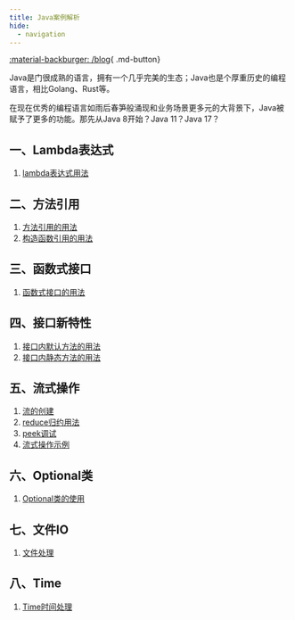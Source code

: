 ```yaml
---
title: Java案例解析
hide:
  - navigation
---
```


[:material-backburger: /blog](../blog/index.md#2022年文章导航){ .md-button}

Java是门很成熟的语言，拥有一个几乎完美的生态；Java也是个厚重历史的编程语言，相比Golang、Rust等。

在现在优秀的编程语言如雨后春笋般涌现和业务场景更多元的大背景下，Java被赋予了更多的功能。那先从Java 8开始？Java 11？Java 17？

## 一、Lambda表达式

1. [lambda表达式用法](lambda.md)

## 二、方法引用

1. [方法引用的用法](method_reference1.md)
2. [构造函数引用的用法](method_reference2.md)

## 三、函数式接口

1. [函数式接口的用法](functional_interface.md)

## 四、接口新特性

1. [接口内默认方法的用法](default_interface.md)
2. [接口内静态方法的用法](static_interface.md)

## 五、流式操作

1. [流的创建](stream_of.md)
2. [reduce归约用法](stream_reduce.md)
3. [peek调试](stream_peek.md)
4. [流式操作示例](stream_example.md)

## 六、Optional类

1. [Optional类的使用](optional.md)

## 七、文件IO

1. [文件处理](fileIO.md)

## 八、Time

1. [Time时间处理](time.md)